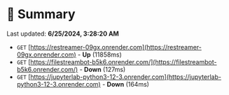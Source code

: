 # 📖 Summary
Last updated: **6/25/2024, 3:28:20 AM**

- `GET` [https://restreamer-09gx.onrender.com](https://restreamer-09gx.onrender.com) - **Up** (11858ms)
- `GET` [https://filestreambot-b5k6.onrender.com/](https://filestreambot-b5k6.onrender.com/) - **Down** (127ms)
- `GET` [https://jupyterlab-python3-12-3.onrender.com](https://jupyterlab-python3-12-3.onrender.com) - **Down** (164ms)
